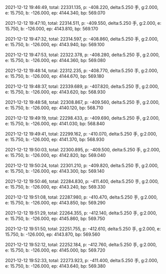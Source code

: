 2021-12-12 19:46:49, total: 22331.135, p: -408.220, delta:5.250 手, g:2.000, e: 15.750, b: -126.000, ep: 4144.340, bp: 569.070

2021-12-12 19:47:10, total: 22314.511, p: -409.550, delta:5.250 手, g:2.000, e: 15.750, b: -126.000, ep: 4143.810, bp: 569.170

2021-12-12 19:47:32, total: 22314.597, p: -408.860, delta:5.250 手, g:2.000, e: 15.750, b: -126.000, ep: 4143.940, bp: 569.100

2021-12-12 19:47:53, total: 22322.378, p: -408.280, delta:5.250 手, g:2.000, e: 15.750, b: -126.000, ep: 4144.360, bp: 569.080

2021-12-12 19:48:14, total: 22312.235, p: -408.770, delta:5.250 手, g:2.000, e: 15.750, b: -126.000, ep: 4144.670, bp: 569.180

2021-12-12 19:48:37, total: 22339.689, p: -407.820, delta:5.250 手, g:2.000, e: 15.750, b: -126.000, ep: 4143.620, bp: 568.930

2021-12-12 19:48:58, total: 22308.867, p: -409.560, delta:5.250 手, g:2.000, e: 15.750, b: -126.000, ep: 4140.120, bp: 568.710

2021-12-12 19:49:19, total: 22298.433, p: -409.690, delta:5.250 手, g:2.000, e: 15.750, b: -126.000, ep: 4141.030, bp: 568.840

2021-12-12 19:49:41, total: 22299.162, p: -410.070, delta:5.250 手, g:2.000, e: 15.750, b: -126.000, ep: 4141.370, bp: 568.930

2021-12-12 19:50:03, total: 22300.895, p: -409.500, delta:5.250 手, g:2.000, e: 15.750, b: -126.000, ep: 4142.820, bp: 569.040

2021-12-12 19:50:24, total: 22301.210, p: -409.820, delta:5.250 手, g:2.000, e: 15.750, b: -126.000, ep: 4143.300, bp: 569.140

2021-12-12 19:50:46, total: 22284.830, p: -411.400, delta:5.250 手, g:2.000, e: 15.750, b: -126.000, ep: 4143.240, bp: 569.330

2021-12-12 19:51:08, total: 22287.980, p: -410.470, delta:5.250 手, g:2.000, e: 15.750, b: -126.000, ep: 4143.850, bp: 569.290

2021-12-12 19:51:29, total: 22264.355, p: -412.140, delta:5.250 手, g:2.000, e: 15.750, b: -126.000, ep: 4145.860, bp: 569.750

2021-12-12 19:51:50, total: 22251.755, p: -412.610, delta:5.250 手, g:2.000, e: 15.750, b: -126.000, ep: 4143.870, bp: 569.560

2021-12-12 19:52:12, total: 22252.184, p: -412.760, delta:5.250 手, g:2.000, e: 15.750, b: -126.000, ep: 4145.000, bp: 569.720

2021-12-12 19:52:33, total: 22273.923, p: -411.400, delta:5.250 手, g:2.000, e: 15.750, b: -126.000, ep: 4143.640, bp: 569.380